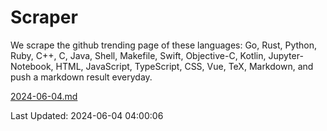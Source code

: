 # Scraper

We scrape the github trending page of these languages: Go, Rust, Python, Ruby, C++, C, Java, Shell, Makefile, Swift, Objective-C, Kotlin, Jupyter-Notebook, HTML, JavaScript, TypeScript, CSS, Vue, TeX, Markdown, and push a markdown result everyday.

[2024-06-04.md](https://github.com/yangwenmai/github-trending-backup/blob/master/2024-06-04.md)

Last Updated: 2024-06-04 04:00:06